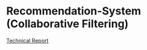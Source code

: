 # Recommendation-System (Collaborative Filtering)

[Technical Report](https://docs.google.com/document/d/1GcuveMBsO6LwkW5gwqEaCmBPTHviuWU9lAqP-vc8RV4/edit?usp=sharing)
